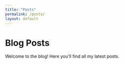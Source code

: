 ```yaml
---
title: "Posts"
permalink: /posts/
layout: default
---
```


# Blog Posts

Welcome to the blog! Here you'll find all my latest posts.